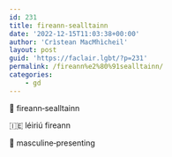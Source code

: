 ```yaml
---
id: 231
title: fireann‑sealltainn
date: '2022-12-15T11:03:38+00:00'
author: 'Crìstean MacMhìcheil'
layout: post
guid: 'https://faclair.lgbt/?p=231'
permalink: /fireann%e2%80%91sealltainn/
categories:
    - gd
---
```


&#x1f3f4;&#xe0067;&#xe0062;&#xe0073;&#xe0063;&#xe0074;&#xe007f; fireann‑sealltainn

&#x1f1ee;&#x1f1ea; léiriú fireann

&#x1f3f4;&#xe0067;&#xe0062;&#xe0065;&#xe006e;&#xe0067;&#xe007f; masculine‑presenting
